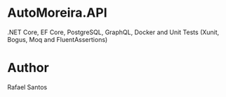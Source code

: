 # AutoMoreira.API
.NET Core, EF Core, PostgreSQL, GraphQL, Docker and Unit Tests (Xunit, Bogus, Moq and FluentAssertions)

# Author
Rafael Santos

